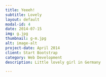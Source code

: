 ```yaml
---
title: Yeeeh!
subtitle: Lovely
layout: default
modal-id: 4
date: 2014-07-15
img: g.jpg
thumbnail: g-m.jpg
alt: image-alt
project-date: April 2014
client: Start Bootstrap
category: Web Development
description: Little lovely girl in Germany

---
```

